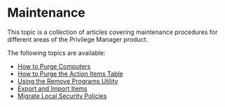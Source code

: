 [title]: # (Maintenance)
[tags]: # ( )
[priority]: # (1)
# Maintenance

This topic is a collection of articles covering maintenance procedures for different areas of the Privilege Manager product.

The following topics are available:

* [How to Purge Computers](purge-computers.md)
* [How to Purge the Action Items Table](purging-action-items-table.md)
* [Using the Remove Programs Utility](remove-programs-utility.md)
* [Export and Import Items](export-import.md)
* [Migrate Local Security Policies](../../local-security/migrate-lss-policies.md)
